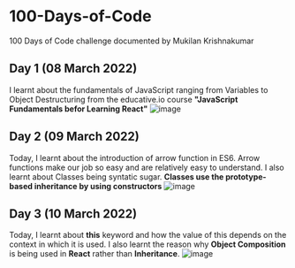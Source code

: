 # 100-Days-of-Code
100 Days of Code challenge documented by Mukilan Krishnakumar

## Day 1 (08 March 2022)
I learnt about the fundamentals of JavaScript ranging from Variables to Object Destructuring from the educative.io course **"JavaScript Fundamentals befor Learning React"**
![image](https://user-images.githubusercontent.com/71809485/157223445-3ef896e7-a18c-4940-9afc-12694d7a52a1.png)

## Day 2 (09 March 2022)
Today, I learnt about the introduction of arrow function in ES6. Arrow functions make our job so easy and are relatively easy to understand. I also learnt about Classes being syntatic sugar. **Classes use the prototype-based inheritance by using constructors** 
![image](https://user-images.githubusercontent.com/71809485/157368748-d00bc4b2-979c-411f-83a0-f30553053b6c.png)

## Day 3 (10 March 2022)
Today, I learnt about **this** keyword and how the value of this depends on the context in which it is used. I also learnt the reason why **Object Composition** is being used in **React** rather than **Inheritance**.
![image](https://user-images.githubusercontent.com/71809485/157556329-1d7a510c-bb28-433b-b4a5-b2a595058d73.png)
